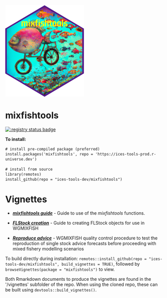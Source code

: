 <img src="hexSticker/hexSticker_mixfishtools_trans.png" width="250"/>

# mixfishtools

[![:registry status badge](https://ices-tools-prod.r-universe.dev/badges/mixfishtools)](https://ices-tools-prod.r-universe.dev)

**To install:**

```         
# install pre-compiled package (preferred)
install.packages('mixfishtools', repo = 'https://ices-tools-prod.r-universe.dev')

# install from source
library(remotes)
install_github(repo = "ices-tools-dev/mixfishtools")
```

# Vignettes

-   [***mixfishtools guide***](https://raw.githack.com/ices-tools-dev/mixfishtools/main/doc/mixfishtoolsGuide.html) - Guide to use of the *mixfishtools* functions.

-   [***FLStock creation***](https://raw.githack.com/ices-tools-dev/mixfishtools/main/doc/FLStock2WGMIXFISH.html) - Guide to creating FLStock objects for use in WGMIXFISH

-   [***Reproduce advice***](https://raw.githack.com/ices-tools-dev/mixfishtools/main/doc/reproduceAdvice.html) - WGMIXFISH quality control procedure to test the reproduction of single stock advice forecasts before proceeding with mixed fishery modelling scenarios

To build directly during installation: `remotes::install_github(repo = "ices-tools-dev/mixfishtools", build_vignettes = TRUE)`, followed by `browseVignettes(package = "mixfishtools")` to view.

Both Rmarkdown documents to produce the vignettes are found in the '/vignettes' subfolder of the repo. When using the cloned repo, these can be built using `devtools::build_vignettes()`.
